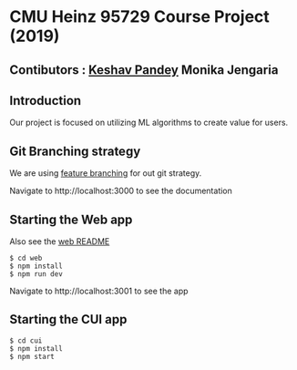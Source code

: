 # CMU Heinz 95729 Course Project (2019)
## Contibutors : [Keshav Pandey](https://github.com/Keshav-Pandey/) Monika Jengaria


## Introduction

Our project is focused on utilizing ML algorithms to create value for users.

## Git Branching strategy

We are using [feature branching](https://docs.microsoft.com/en-us/azure/devops/repos/git/git-branching-guidance?view=azure-devops) for out git strategy.


Navigate to http://localhost:3000 to see the documentation

## Starting the Web app

Also see the [web README](web/README.md)

```Shell
$ cd web
$ npm install
$ npm run dev
```

Navigate to http://localhost:3001 to see the app

## Starting the CUI app

```Shell
$ cd cui
$ npm install
$ npm start
```
